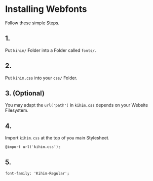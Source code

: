 # Installing Webfonts
Follow these simple Steps.

## 1.
Put `kihim/` Folder into a Folder called `fonts/`.

## 2.
Put `kihim.css` into your `css/` Folder.

## 3. (Optional)
You may adapt the `url('path')` in `kihim.css` depends on your Website Filesystem.

## 4.
Import `kihim.css` at the top of you main Stylesheet.

```
@import url('kihim.css');
```

## 5.


```
font-family: 'Kihim-Regular';
```

